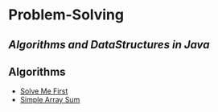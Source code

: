 # Problem-Solving
*Algorithms and DataStructures in **Java***
---------------------------
## Algorithms
- [Solve Me First](https://www.hackerrank.com/challenges/solve-me-first/problem "https://www.hackerrank.com/challenges/solve-me-first/problem")
- [Simple Array Sum](https://www.hackerrank.com/challenges/simple-array-sum/problem "https://www.hackerrank.com/challenges/simple-array-sum/problem")